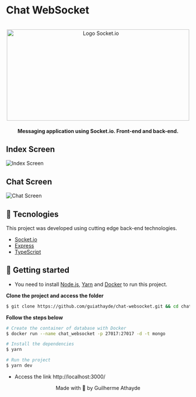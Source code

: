 # Chat WebSocket
<div align="center">
  <br />
  <img src="https://miro.medium.com/max/2792/1*tWm33yhceKIL22QqOORu2w.png" alt="Logo Socket.io" width="500px" height="250px">
</div>
<h4 align="center">
  Messaging application using Socket.io. Front-end and back-end.
</h4>

## Index Screen
![Index Screen](https://i.imgur.com/yeMzI15.png)

## Chat Screen
![Chat Screen](https://i.imgur.com/nQG4s9i.png)

## 🧪 Tecnologies

This project was developed using cutting edge back-end technologies.

- [Socket.io](https://socket.io/)
- [Express](https://expressjs.com/)
- [TypeScript](https://www.typescriptlang.org/)

## 🚀 Getting started

- You need to install [Node.js](https://nodejs.org/en/download/), [Yarn](https://yarnpkg.com/) and [Docker](https://www.docker.com/products/docker-desktop) to run this project.

**Clone the project and access the folder**

```bash
$ git clone https://github.com/guiathayde/chat-websocket.git && cd chat-websocket
```

**Follow the steps below**

```bash
# Create the container of database with Docker
$ docker run --name chat_websocket -p 27017:27017 -d -t mongo

# Install the dependencies
$ yarn

# Run the project
$ yarn dev
```

- Access the link http://localhost:3000/

<p align="center">Made with 💜 by Guilherme Athayde</p>
